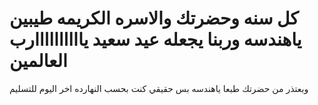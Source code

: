 # كل سنه وحضرتك والاسره الكريمه طيبين ياهندسه وربنا يجعله عيد سعيد ياااااااااارب العالمين 
وبعتذر من حضرتك طبعا ياهندسه بس حقيقي كنت بحسب النهارده اخر اليوم للتسليم 
